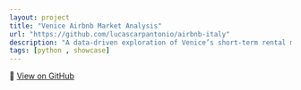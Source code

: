 ```yaml
---
layout: project
title: "Venice Airbnb Market Analysis"
url: "https://github.com/lucascarpantonio/airbnb-italy"
description: "A data-driven exploration of Venice’s short-term rental market, revealing how price patterns and host behavior influence the dynamics of Airbnb listings across the city."
tags: [python , showcase]
---
```


🔗 [View on GitHub](https://github.com/lucascarpantonio/airbnb-italy)
